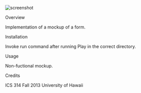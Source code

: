 ![screenshot](https://raw.github.com/eduardgamiao/digits/Attempt1/doc/digits_example.png)

Overview

Implementation of a mockup of a form.

Installation

Invoke run command after running Play in the correct directory.

Usage

Non-fuctional mockup.

Credits

ICS 314 Fall 2013 University of Hawaii